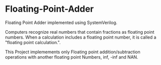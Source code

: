 # Floating-Point-Adder
Floating Point Adder implemented using SystemVerilog. 

Computers recognize real numbers that contain fractions as floating point numbers. When a calculation includes a floating point number, it is called a "floating point calculation.".

This Project implemements only Floating point addition/subtraction operations with another floating point Numbers, inf, -inf and NAN.
